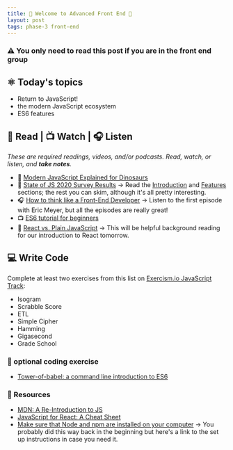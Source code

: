 ```yaml
---
title: 🦊 Welcome to Advanced Front End 🦊
layout: post
tags: phase-3 front-end
---
```



### ⚠️ You only need to read this post if you are in the front end group

## ⚛ Today's topics

- Return to JavaScript!
- the modern JavaScript ecosystem
- ES6 features


## 📖 Read | 📺 Watch | 🎧 Listen

_These are required readings, videos, and/or podcasts. Read, watch, or listen, and **take notes**._

- 📖 [Modern JavaScript Explained for Dinosaurs](https://medium.com/the-node-js-collection/modern-javascript-explained-for-dinosaurs-f695e9747b70)
- 📖 [State of JS 2020 Survey Results](https://2020.stateofjs.com/en-US/) -> Read the [Introduction](https://2020.stateofjs.com/en-US/) and [Features](https://2020.stateofjs.com/en-US/features/) sections; the rest you can skim, although it's all pretty interesting.
- 🎧 [How to think like a Front-End Developer](https://shoptalkshow.com/series/how-to-think-like-a-front-end-developer/) -> Listen to the first episode with Eric Meyer, but all the episodes are really great!
- 📺 [ES6 tutorial for beginners](https://www.youtube.com/watch?v=WZQc7RUAg18)
- 📖 [React vs. Plain JavaScript](https://www.framer.com/blog/posts/react-vs-vanilla-js/) -> This will be helpful background reading for our introduction to React tomorrow.

## 💻 Write Code

Complete at least two exercises from this list on [Exercism.io JavaScript Track](https://exercism.io/):

- Isogram
- Scrabble Score
- ETL
- Simple Cipher
- Hamming
- Gigasecond
- Grade School

### 👾 optional coding exercise

- [Tower-of-babel: a command line introduction to ES6](https://github.com/yosuke-furukawa/tower-of-babel)

### 🔖 Resources

- [MDN: A Re-Introduction to JS](https://developer.mozilla.org/en-US/docs/Web/JavaScript/A_re-introduction_to_JavaScript)
- [JavaScript for React: A Cheat Sheet](https://github.com/momentumlearn/student-resources/blob/main/articles/js-for-react.md)
- [Make sure that Node and npm are installed on your computer](https://www.notion.so/momentumlearn/Computer-Set-up-Instructions-42f17179ea9c4c769833cf9dc7890e20#b89bb0b7c4404417991b726e6735b8a9) -> You probably did this way back in the beginning but here's a link to the set up instructions in case you need it.
